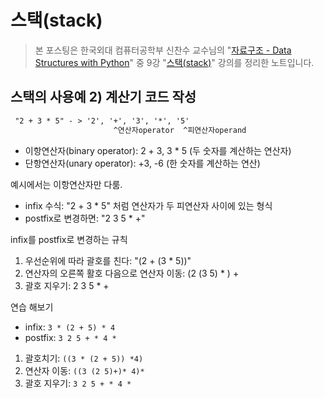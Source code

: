 # 스택(stack)

> 본 포스팅은 한국외대 컴퓨터공학부 신찬수 교수님의 "[자료구조 - Data Structures with Python](https://www.youtube.com/playlist?list=PLsMufJgu5933ZkBCHS7bQTx0bncjwi4PK)" 중 9강 "[스택(stack)](https://youtube.com/watch?v=G9ujrSGEB4A)" 강의를 정리한 노트입니다.



## 스택의 사용예 2) 계산기 코드 작성

```txt
 "2 + 3 * 5" - > '2', '+', '3', '*', '5'
                       ^연산자operator  ^피연산자operand
```

- 이항연산자(binary operator): 2 + 3, 3 * 5 (두 숫자를 계산하는 연산자)
- 단항연산자(unary operator): +3, -6 (한 숫자를 계산하는 연산)

예시에서는 이항연산자만 다룸.

- infix 수식: "2 + 3 * 5" 처럼 연산자가 두 피연산자 사이에 있는 형식
- postfix로 변경하면: "2 3 5 * +"

infix를 postfix로 변경하는 규칙

1. 우선순위에 따라 괄호를 친다: "(2 + (3 * 5))"
2. 연산자의 오른쪽 활호 다음으로 연산자 이동: (2 (3 5) * ) +
3. 괄호 지우기: 2 3 5 * +

연습 해보기

- infix: `3 * (2 + 5) * 4`
- postfix: `3 2 5 + * 4 *`

1. 괄호치기: `((3 * (2 + 5)) *4)`
2. 연산자 이동: `((3 (2 5)+)* 4)*`
3. 괄호 지우기: `3 2 5 + * 4 *`
